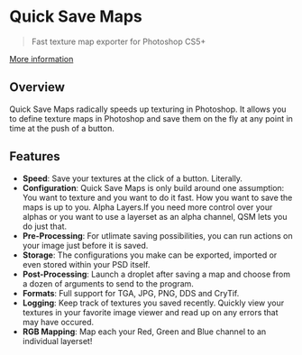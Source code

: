 Quick Save Maps
===============

> Fast texture map exporter for Photoshop CS5+

[More information](http://felixschlitter.com/tool/qsm)

## Overview

Quick Save Maps radically speeds up texturing in Photoshop. It allows you to define texture maps in Photoshop and save them on the fly at any point in time at the push of a button.

## Features

* **Speed**: Save your textures at the click of a button. Literally.
* **Configuration**: Quick Save Maps is only build around one assumption: You want to texture and you want to do it fast. How you want to save the maps is up to you.
Alpha Layers.If you need more control over your alphas or you want to use a layerset as an alpha channel, QSM lets you do just that.
* **Pre-Processing**: For utlimate saving possibilities, you can run actions on your image just before it is saved.
* **Storage**: The configurations you make can be exported, imported or even stored within your PSD itself.
* **Post-Processing**: Launch a droplet after saving a map and choose from a dozen of arguments to send to the program.
* **Formats**: Full support for TGA, JPG, PNG, DDS and CryTif.
* **Logging**: Keep track of textures you saved recently. Quickly view your textures in your favorite image viewer and read up on any errors that may have occured.
* **RGB Mapping**: Map each your Red, Green and Blue channel to an individual layerset!

